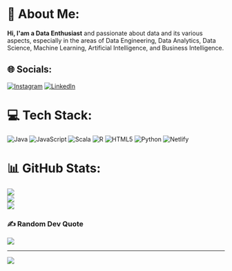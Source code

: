 # 💫 About Me:
**Hi, I'am a Data Enthusiast** and passionate about data and its various aspects, especially in the areas of Data Engineering, Data Analytics, Data Science, Machine Learning, Artificial Intelligence, and Business Intelligence.


## 🌐 Socials:
[![Instagram](https://img.shields.io/badge/Instagram-%23E4405F.svg?logo=Instagram&logoColor=white)](https://instagram.com/marcelkurniawan_) [![LinkedIn](https://img.shields.io/badge/LinkedIn-%230077B5.svg?logo=linkedin&logoColor=white)](https://linkedin.com/in/marcelkurniawan) 

# 💻 Tech Stack:
![Java](https://img.shields.io/badge/java-%23ED8B00.svg?style=for-the-badge&logo=openjdk&logoColor=white) ![JavaScript](https://img.shields.io/badge/javascript-%23323330.svg?style=for-the-badge&logo=javascript&logoColor=%23F7DF1E) ![Scala](https://img.shields.io/badge/scala-%23DC322F.svg?style=for-the-badge&logo=scala&logoColor=white) ![R](https://img.shields.io/badge/r-%23276DC3.svg?style=for-the-badge&logo=r&logoColor=white) ![HTML5](https://img.shields.io/badge/html5-%23E34F26.svg?style=for-the-badge&logo=html5&logoColor=white) ![Python](https://img.shields.io/badge/python-3670A0?style=for-the-badge&logo=python&logoColor=ffdd54) ![Netlify](https://img.shields.io/badge/netlify-%23000000.svg?style=for-the-badge&logo=netlify&logoColor=#00C7B7)
# 📊 GitHub Stats:
![](https://github-readme-stats.vercel.app/api?username=marcelkurniawan&theme=dark&hide_border=false&include_all_commits=true&count_private=true)<br/>
![](https://github-readme-streak-stats.herokuapp.com/?user=marcelkurniawan&theme=dark&hide_border=false)<br/>
![](https://github-readme-stats.vercel.app/api/top-langs/?username=marcelkurniawan&theme=dark&hide_border=false&include_all_commits=true&count_private=true&layout=compact)

### ✍️ Random Dev Quote
![](https://quotes-github-readme.vercel.app/api?type=horizontal&theme=radical)

---
[![](https://visitcount.itsvg.in/api?id=marcelkurniawan&icon=0&color=0)](https://visitcount.itsvg.in)

<!-- Proudly created with GPRM ( https://gprm.itsvg.in ) -->

